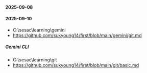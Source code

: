 #### 2025-09-08
#### 2025-09-10
- C:\sesac\learning\gemini 
- https://github.com/sukyoung14/first/blob/main/gemini/git.md
##### Gemini CLI
- C:\sesac\learning\git 
- https://github.com/sukyoung14/first/blob/main/git/basic.md